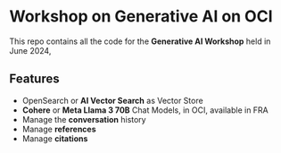 # Workshop on Generative AI on OCI
This repo contains all the code for the **Generative AI Workshop** held in June 2024, 

## Features
* OpenSearch or **AI Vector Search** as Vector Store
* **Cohere** or **Meta Llama 3 70B** Chat Models, in OCI, available in FRA
* Manage the **conversation** history
* Manage **references**
* Manage **citations**



